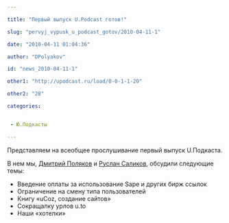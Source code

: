 ```yaml
---

title: "Первый выпуск U.Podcast готов!"

slug: "pervyj_vypusk_u_podcast_gotov/2010-04-11-1"

date: "2010-04-11 01:04:36"

author: "DPolyakov"

id: "news_2010-04-11-1"

other1: "http://upodcast.ru/load/0-0-1-1-20"

other2: "28"

categories:


 - Ю.Подкасты

---
```

Представляем на всеобщее прослушивание первый выпуск U.Подкаста.  
  
В нем мы, [Дмитрий Поляков](http://www.dimapolyakov.ru/) и [Руслан Саликов](http://salikov.net/), обсудили следующие темы:  

*   Введение оплаты за использование Sape и других бирж ссылок
*   Ограничение на смену типа пользователей
*   Книгу «uCoz, создание сайтов»
*   Сокращалку урлов u.to
*   Наши «хотелки»